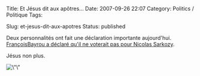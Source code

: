 Title: Et Jésus dit aux apôtres...
Date: 2007-09-26 22:07
Category: Politics / Politique
Tags: <?xml version="1.0" encoding="utf-8"?>

Slug: et-jesus-dit-aux-apotres
Status: published

Deux personnalités ont fait une déclaration importante aujourd'hui.  
[FrançoisBayrou a déclaré qu'il ne voterait pas pour Nicolas Sarkozy](\%22http://www.lemonde.fr/web/depeches/0,14-0,39-30751335@7-40,0.html\%22).  
  
  
Jésus non plus.  
  
![\\"\\"](\%22/public/vrac/churchsign.jpg\%22)
